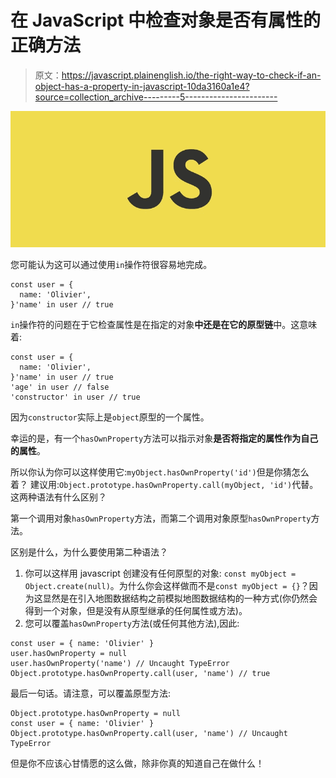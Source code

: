 # 在 JavaScript 中检查对象是否有属性的正确方法

> 原文：<https://javascript.plainenglish.io/the-right-way-to-check-if-an-object-has-a-property-in-javascript-10da3160a1e4?source=collection_archive---------5----------------------->

![](img/bbbab6fc99628470add15052bb51d73c.png)

您可能认为这可以通过使用`in`操作符很容易地完成。

```
const user = {
  name: 'Olivier',
}'name' in user // true
```

`in`操作符的问题在于它检查属性是在指定的对象**中还是在它的原型链**中。这意味着:

```
const user = {
  name: 'Olivier',
}'name' in user // true
'age' in user // false
'constructor' in user // true
```

因为`constructor`实际上是`object`原型的一个属性。

幸运的是，有一个`hasOwnProperty`方法可以指示对象**是否将指定的属性作为自己的属性**。

所以你认为你可以这样使用它:`myObject.hasOwnProperty('id')`但是你猜怎么着？
建议用:`Object.prototype.hasOwnProperty.call(myObject, 'id')`代替。这两种语法有什么区别？

第一个调用对象`hasOwnProperty`方法，而第二个调用对象原型`hasOwnProperty`方法。

区别是什么，为什么要使用第二种语法？

1.  你可以这样用 javascript 创建没有任何原型的对象:
    `const myObject = Object.create(null)`。为什么你会这样做而不是`const myObject = {}`？因为这显然是在引入地图数据结构之前模拟地图数据结构的一种方式(你仍然会得到一个对象，但是没有从原型继承的任何属性或方法)。
2.  您可以覆盖`hasOwnProperty`方法(或任何其他方法),因此:

```
const user = { name: 'Olivier' }
user.hasOwnProperty = null
user.hasOwnProperty('name') // Uncaught TypeError
Object.prototype.hasOwnProperty.call(user, 'name') // true
```

最后一句话。请注意，可以覆盖原型方法:

```
Object.prototype.hasOwnProperty = null
const user = { name: 'Olivier' }
Object.prototype.hasOwnProperty.call(user, 'name') // Uncaught TypeError
```

但是你不应该心甘情愿的这么做，除非你真的知道自己在做什么！